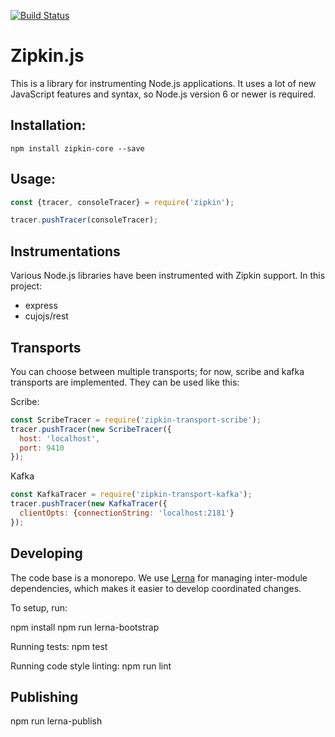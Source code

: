 [![Build Status](https://travis-ci.org/openzipkin/zipkin-js.svg?branch=master)](https://travis-ci.org/openzipkin/zipkin-js)

# Zipkin.js

This is a library for instrumenting Node.js applications. It uses a lot of
new JavaScript features and syntax, so Node.js version 6 or newer is required.


## Installation:

`npm install zipkin-core --save`

## Usage:

```javascript
const {tracer, consoleTracer} = require('zipkin');

tracer.pushTracer(consoleTracer);
```

## Instrumentations

Various Node.js libraries have been instrumented with Zipkin support.
In this project:

- express
- cujojs/rest

## Transports

You can choose between multiple transports; for now,
scribe and kafka transports are implemented. They can
be used like this:

Scribe:

```javascript
const ScribeTracer = require('zipkin-transport-scribe');
tracer.pushTracer(new ScribeTracer({
  host: 'localhost',
  port: 9410
});
```

Kafka

```javascript
const KafkaTracer = require('zipkin-transport-kafka');
tracer.pushTracer(new KafkaTracer({
  clientOpts: {connectionString: 'localhost:2181'}
});
```

## Developing

The code base is a monorepo. We use [Lerna](https://github.com/kittens/lerna) for managing inter-module
dependencies, which makes it easier to develop coordinated changes.

To setup, run:

npm install
npm run lerna-bootstrap

Running tests: npm test

Running code style linting: npm run lint

## Publishing

npm run lerna-publish

